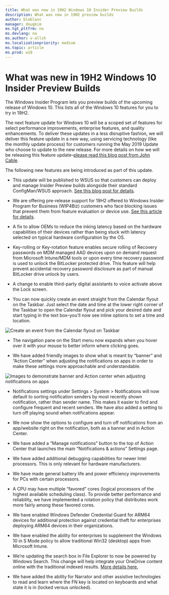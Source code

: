 ```yaml
---
title: What was new in 19H2 Windows 10 Insider Preview Builds
description: What was new in 19H2 preview builds
author: bleblanc
manager: dougkim
ms.tgt_pltfrm: na
ms.devlang: na
ms.author: v-allsh
ms.localizationpriority: medium
ms.topic: article
ms.prod: w10
---
```


# What was new in 19H2 Windows 10 Insider Preview Builds
The Windows Insider Program lets you preview builds of the upcoming release of Windows 10. This lists all of the Windows 10 features for you to try in 19H2. 

The next feature update for Windows 10 will be a scoped set of features for select performance improvements, enterprise features, and quality enhancements. To deliver these updates in a less disruptive fashion, we will deliver this feature update in a new way, using servicing technology (like the monthly update process) for customers running the May 2019 Update who choose to update to the new release. For more details on how we will be releasing this feature update–[please read this blog post from John Cable](https://blogs.windows.com/windowsexperience/2019/07/01/evolving-windows-10-servicing-and-quality-the-next-steps/).

The following new features are being introduced as part of this update.

- This update will be published to WSUS so that customers can deploy and manage Insider Preview builds alongside their standard ConfigMan/WSUS approach. [See this blog post for details](https://techcommunity.microsoft.com/t5/Windows-IT-Pro-Blog/Publishing-pre-release-Windows-10-feature-updates-to-WSUS/ba-p/845054).  

- We are offering pre-release support for 19H2 offered to Windows Insider Program for Business (WIP4Biz) customers who face blocking issues that prevent them from feature evaluation or device use. [See this article for details](https://insider.windows.com/en-us/articles/19h2-support-available-for-business-users/). 

- A fix to allow OEMs to reduce the inking latency based on the hardware capabilities of their devices rather than being stuck with latency selected on typical hardware configuration by the OS.

- Key-rolling or Key-rotation feature enables secure rolling of Recovery passwords on MDM managed AAD devices upon on demand request from Microsoft Intune/MDM tools or upon every time recovery password is used to unlock the BitLocker protected drive. This feature will help prevent accidental recovery password disclosure as part of manual BitLocker drive unlock by users.

- A change to enable third-party digital assistants to voice activate above the Lock screen.

- You can now quickly create an event straight from the Calendar flyout on the Taskbar. Just select the date and time at the lower right corner of the Taskbar to open the Calendar flyout and pick your desired date and start typing in the text box–you’ll now see inline options to set a time and location.
 
![Create an event from the Calendar flyout on Taskbar](https://46c4ts1tskv22sdav81j9c69-wpengine.netdna-ssl.com/wp-content/uploads/prod/sites/2/2019/08/cc9a9d57f8c15907344cb5f718ca63ce.png "How you can add an event to feed the chickens from the Calendar flyout on Taskbar.")

- The navigation pane on the Start menu now expands when you hover over it with your mouse to better inform where clicking goes.

- We have added friendly images to show what is meant by “banner” and “Action Center” when adjusting the notifications on apps in order to make these settings more approachable and understandable.

![Images to demonstrate banner and Action center when adjusting notifications on apps](https://46c4ts1tskv22sdav81j9c69-wpengine.netdna-ssl.com/wp-content/uploads/prod/sites/2/2019/08/6c36cef63ea624500333417377850ba7.png "Screenshot of the friendly images that will now show what we mean by banner and Action Center when you're adjusting the notifications on apps.")
 
- Notifications settings under Settings > System > Notifications will now default to sorting notification senders by most recently shown notification, rather than sender name. This makes it easier to find and configure frequent and recent senders. We have also added a setting to turn off playing sound when notifications appear.

- We now show the options to configure and turn off notifications from an app/website right on the notification, both as a banner and in Action Center.

- We have added a “Manage notifications” button to the top of Action Center that launches the main “Notifications & actions” Settings page.

- We have added additional debugging capabilities for newer Intel processors. This is only relevant for hardware manufacturers.

- We have made general battery life and power efficiency improvements for PCs with certain processors.

- A CPU may have multiple “favored” cores (logical processors of the highest available scheduling class). To provide better performance and reliability, we have implemented a rotation policy that distributes work more fairly among these favored cores.

- We have enabled Windows Defender Credential Guard for ARM64 devices for additional protection against credential theft for enterprises deploying ARM64 devices in their organizations.

- We have enabled the ability for enterprises to supplement the Windows 10 in S Mode policy to allow traditional Win32 (desktop) apps from Microsoft Intune.

- We’re updating the search box in File Explorer to now be powered by Windows Search. This change will help integrate your OneDrive content online with the traditional indexed results. [More details here.](https://blogs.windows.com/windowsexperience/2019/05/08/announcing-windows-10-insider-preview-build-18894/)

- We have added the ability for Narrator and other assistive technologies to read and learn where the FN key is located on keyboards and what state it is in (locked versus unlocked).
